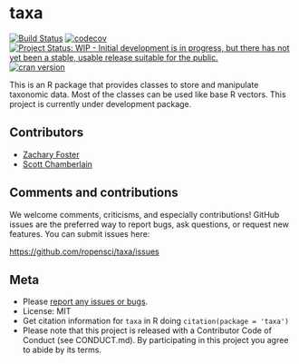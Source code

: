# taxa

[![Build
Status](https://travis-ci.org/ropensci/taxa.svg?branch=master)](https://travis-ci.org/ropensci/taxa)
[![codecov](https://codecov.io/gh/ropensci/taxa/branch/master/graph/badge.svg)](https://codecov.io/gh/ropensci/taxa)
[![Project Status: WIP - Initial development is in progress, but there
has not yet been a stable, usable release suitable for the
public.](http://www.repostatus.org/badges/latest/wip.svg)](http://www.repostatus.org/#wip)
[![cran
version](http://www.r-pkg.org/badges/version/taxa)](https://cran.r-project.org/package=taxa)

This is an R package that provides classes to store and manipulate
taxonomic data. Most of the classes can be used like base R vectors.
This project is currently under development package.

## Contributors

-   [Zachary Foster](https://github.com/zachary-foster)
-   [Scott Chamberlain](https://github.com/sckott)

## Comments and contributions

We welcome comments, criticisms, and especially contributions! GitHub
issues are the preferred way to report bugs, ask questions, or request
new features. You can submit issues here:

<https://github.com/ropensci/taxa/issues>

## Meta

-   Please [report any issues or
    bugs](https://github.com/ropensci/taxa/issues).
-   License: MIT
-   Get citation information for `taxa` in R doing
    `citation(package = 'taxa')`
-   Please note that this project is released with a Contributor Code of
    Conduct (see CONDUCT.md). By participating in this project you agree
    to abide by its terms.
